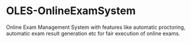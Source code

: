 # OLES-OnlineExamSystem
Online Exam Management System with features like automatic proctoring, automatic exam result generation etc for fair execution of online exams.

